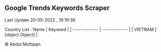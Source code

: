 

## Google Trends Keywords Scraper 
 
Last Update 20-05-2022 , 19:19:36

Country List :
 Name  | Keyword |
| ------------- | ------------- |
| VIETNAM | [object Object] |



© Abdul Muttaqin 
